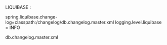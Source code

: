 LIQUIBASE :

spring.liquibase.change-log=classpath:/changelog/db.changelog.master.xml
logging.level.liquibase = INFO

db.changelog.master.xml
